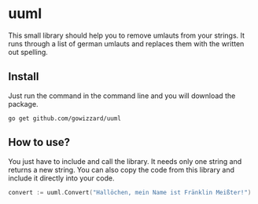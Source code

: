 # uuml

This small library should help you to remove umlauts from your strings. It runs through a list of german umlauts and replaces them with the written out spelling.

## Install

Just run the command in the command line and you will download the package.

```console
go get github.com/gowizzard/uuml
```

## How to use?

You just have to include and call the library. It needs only one string and returns a new string. You can also copy the code from this library and include it directly into your code.

```go
convert := uuml.Convert("Hallöchen, mein Name ist Fränklin Meißter!")
```